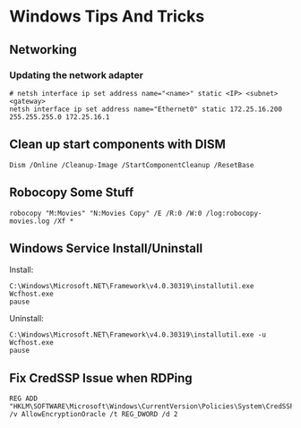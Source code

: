 # Windows Tips And Tricks

## Networking

### Updating the network adapter

```
# netsh interface ip set address name="<name>" static <IP> <subnet> <gateway>
netsh interface ip set address name="Ethernet0" static 172.25.16.200 255.255.255.0 172.25.16.1
```

## Clean up start components with DISM

```
Dism /Online /Cleanup-Image /StartComponentCleanup /ResetBase
```

## Robocopy Some Stuff

```
robocopy "M:Movies" "N:Movies Copy" /E /R:0 /W:0 /log:robocopy-movies.log /Xf *
```

## Windows Service Install/Uninstall

Install:

```
C:\Windows\Microsoft.NET\Framework\v4.0.30319\installutil.exe Wcfhost.exe
pause
```

Uninstall:

```
C:\Windows\Microsoft.NET\Framework\v4.0.30319\installutil.exe -u Wcfhost.exe
pause
```

## Fix CredSSP Issue when RDPing

```
REG ADD "HKLM\SOFTWARE\Microsoft\Windows\CurrentVersion\Policies\System\CredSSP\Parameters" /v AllowEncryptionOracle /t REG_DWORD /d 2
```
